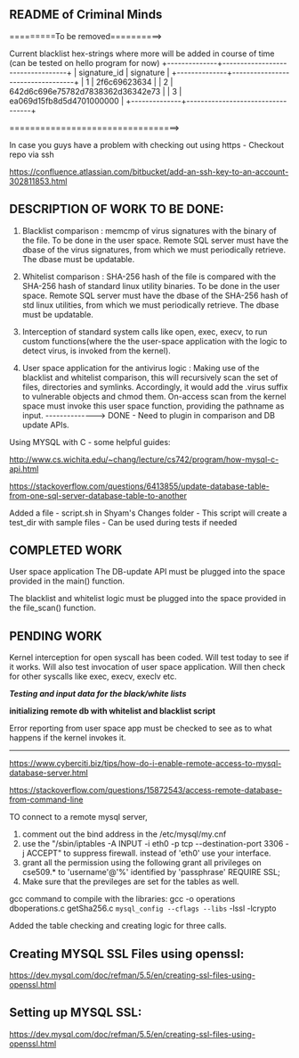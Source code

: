 README of Criminal Minds
------------------------


=========To be removed==========>

Current blacklist hex-strings where more will be added in course of time  (can be tested on hello program for now)
+--------------+----------------------------------+
| signature_id | signature                        |
+--------------+----------------------------------+
|            1 | 2f6c69623634                     |
|            2 | 642d6c696e75782d7838362d36342e73 |
|            3 | ea069d15fb8d5d4701000000         |
+--------------+----------------------------------+

=================================>



In case you guys have a problem with checking out using https - Checkout repo via ssh

https://confluence.atlassian.com/bitbucket/add-an-ssh-key-to-an-account-302811853.html

DESCRIPTION OF WORK TO BE DONE:
-------------------------------

1) Blacklist comparison :
   memcmp of virus signatures with the binary of the file.
   To be done in the user space.
   Remote SQL server must have the dbase of the virus signatures, from which we must periodically 
   retrieve. The dbase must be updatable.

2) Whitelist comparison :
   SHA-256 hash of the file is compared with the SHA-256 hash of standard linux utility binaries.
   To be done in the user space.
   Remote SQL server must have the dbase of the SHA-256 hash of std linux utilities, from which we    must periodically retrieve. The dbase must be updatable.

3) Interception of standard system calls like open, exec, execv, to run custom functions(where the    the user-space application with the logic to detect virus, is invoked from the kernel).

4) User space application for the antivirus logic :
   Making use of the blacklist and whitelist comparison, this will recursively scan the set of 
   files, directories and symlinks. Accordingly, it would add the .virus suffix to vulnerable 
   objects and chmod them.
   On-access scan from the kernel space must invoke this user space function, providing the 
   pathname as input. --------------> DONE - Need to plugin in comparison and DB update APIs.


Using MYSQL with C - some helpful guides:

http://www.cs.wichita.edu/~chang/lecture/cs742/program/how-mysql-c-api.html

https://stackoverflow.com/questions/6413855/update-database-table-from-one-sql-server-database-table-to-another

Added a file - script.sh in Shyam's Changes folder - This script will create a test_dir with sample
files - Can be used during tests if needed

COMPLETED WORK
--------------

User space application
The DB-update API must be plugged into the space provided in the main() function.

The blacklist and whitelist logic must be plugged into the space provided in the 
file_scan() function.

PENDING WORK
------------

Kernel interception for open syscall has been coded. Will test today to see if it works.
Will also test invocation of user space application.
Will then check for other syscalls like exec, execv, execlv etc.

***Testing and input data for the black/white lists***

**initializing remote db with whitelist and blacklist script**

Error reporting from user space app must be checked to see as to what happens if the kernel invokes it.

-------------------------------------------------------------------------------

https://www.cyberciti.biz/tips/how-do-i-enable-remote-access-to-mysql-database-server.html

https://stackoverflow.com/questions/15872543/access-remote-database-from-command-line

TO connect to a remote mysql server, 

1. comment out the bind address in the /etc/mysql/my.cnf
2. use the "/sbin/iptables -A INPUT -i eth0 -p tcp --destination-port 3306 -j ACCEPT" to suppress firewall. instead of 'eth0' use your interface.
3. grant all the permission using the following 
grant all privileges on cse509.* to 'username'@'%' identified by 'passphrase' REQUIRE SSL;
4. Make sure that the previleges are set for the tables as well.

gcc command to compile with the libraries:
gcc -o operations dboperations.c getSha256.c `mysql_config --cflags --libs` -lssl -lcrypto

Added the table checking and creating logic for three calls. 

Creating MYSQL SSL Files using openssl:
--------------------------------------
https://dev.mysql.com/doc/refman/5.5/en/creating-ssl-files-using-openssl.html

Setting up MYSQL SSL:
---------------------
https://dev.mysql.com/doc/refman/5.5/en/creating-ssl-files-using-openssl.html